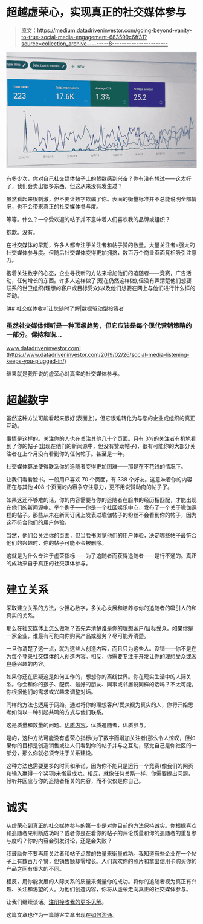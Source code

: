 # 超越虚荣心，实现真正的社交媒体参与

> 原文：<https://medium.datadriveninvestor.com/going-beyond-vanity-to-true-social-media-engagement-683599c6ff31?source=collection_archive---------8----------------------->

![](img/c1c3fb6e674837b7128b5b299bfcc43a.png)

有多少次，你对自己社交媒体帖子上的赞数感到兴奋？你有没有想过——这太好了，我们会卖出很多东西，但这从来没有发生过？

虽然看起来很刺激，但不要让数字欺骗了你。表面的衡量标准并不总能说明全部情况，也不会带来真正的社交媒体参与度。

等等。什么？一个受欢迎的帖子并不意味着人们喜欢我的品牌或组织？

抱歉。没有。

在社交媒体的早期，许多人都专注于关注者和帖子赞的数量。大量关注者=强大的社交媒体参与度。但随后社交媒体变得更加拥挤，数百万个商业页面竞相吸引注意力。

抱着关注数字的心态，企业寻找新的方法来增加他们的追随者——竞赛，广告活动，任何增长的东西。许多人这样做了(现在仍然这样做),但没有弄清楚他们想要联系的世卫组织(理想的客户或目标受众)以及他们想要在网上与他们进行什么样的互动。

[](https://www.datadriveninvestor.com/2019/02/26/social-media-listening-keeps-you-plugged-in/) [## 社交媒体收听让您随时了解|数据驱动型投资者

### 虽然社交媒体倾听是一种顶级趋势，但它应该是每个现代营销策略的一部分。保持和谐…

www.datadriveninvestor.com](https://www.datadriveninvestor.com/2019/02/26/social-media-listening-keeps-you-plugged-in/) 

结果就是我所说的虚荣心对真实的社交媒体参与。

# 超越数字

虽然这种方法可能看起来很好(表面上)，但它很难转化为与您的企业或组织的真正互动。

事情是这样的。关注你的人也在关注其他几十个页面。只有 3%的关注者有机地看到了你的帖子(出现在他们的新闻源中，但没有赞助帖子)，很有可能你的大部分关注者在上个月没有看到你的任何帖子。甚至是一年。

社交媒体算法使得联系你的追随者变得更加困难——那是在不花钱的情况下。

让我们看看脸书。一般用户喜欢 70 个页面，有 338 个好友。这意味着你的内容正在与其他 408 个页面的内容争夺注意力，更不用说赞助商的帖子了。

如果这还不够难的话，你的内容需要与你的追随者在脸书的经历相匹配，才能出现在他们的新闻源中。举个例子——你是一个社区娱乐中心，发布了一个关于瑜伽课程的帖子。那些从未在新闻订阅上发表过瑜伽帖子的粉丝不会看到你的帖子，因为这不符合他们的用户体验。

当然，他们会关注你的页面，但当脸书浏览他们的用户体验，决定哪些帖子最符合他们的兴趣时，你的帖子可能不会被删除。

这就是为什么专注于虚荣指标——为了追随者而获得追随者——是行不通的。真正的成功来自于真正的社交媒体参与。

# 建立关系

采取建立关系的方法，少担心数字，多关心发展和培养与你的追随者的吸引人的和真实的关系。

那么在社交媒体上怎么做呢？首先弄清楚谁是你的理想客户/目标受众。如果你是一家企业，谁最有可能向你购买产品或服务？尽可能弄清楚。

一旦你清楚了这一点，就为这些人创造内容，而且只为这些人。没错——你不是在为每个登录社交媒体的人创造内容。相反，你需要[专注于开发让你的理想受众或客户](https://howtocommunications.com/4-social-media-tips-to-create-engaging-content/)感兴趣的内容。

如果你还在质疑这是如何工作的，想想你的离线世界。你在现实生活中的人际关系。你会和你的孩子、配偶、最好的朋友、同事或邻居说同样的话吗？不太可能。你根据他们的需求或兴趣来调整对话。

同样的方法也适用于网络。通过将你的理想客户/受众视为真实的人，你将开始思考如何以一种引起共鸣的方式与他们联系。

这是质量和数量的问题。[优质内容](https://howtocommunications.com/4-social-media-tips-to-create-engaging-content/)，优质追随者，优质参与。

是的，这种方法可能没有虚荣心指标(为了数字而增加关注者)那么令人惊叹，但如果你的目标是创造销售或让人们看到你的帖子并与之互动，感觉自己是你社区的一部分，那么你就必须专注于关系建设。

这种方法也需要更多的时间和承诺，因为你不能只是运行一个竞赛(像我们的网页和输入赢得一个奖项)来衡量成功。相反，就像任何关系一样，你需要提出问题，倾听并回应与你的追随者相关的内容，而不仅仅是你自己。

# 诚实

从虚荣心到真正的社交媒体参与的第一步是对你目前的方法保持诚实。你根据喜欢和追随者来判断成功吗？或者你是在看你的帖子的评论质量和你的追随者的重复参与度吗？你的内容会引发讨论，还是会失败？

我鼓励你不要再用关注者和帖子点赞的数量来衡量成功。我知道有些企业在一个帖子上有数百万个赞，但销售额却零增长。人们喜欢你的照片和拿出信用卡购买你的产品之间有很大的不同。

相反，用你能发展的人际关系的质量来衡量你的成功。将你的追随者视为真正有兴趣、关注和渴望的人。为他们创造内容，你将从虚荣走向真正的社交媒体参与。

让我们继续谈话。[注册接收我的更多见解](https://howtocommunications.us12.list-manage.com/subscribe/post?u=8aa255cf5d4d731f5831d6f30&id=336d5dc0dd)。

这篇文章也作为一篇博客文章出现在[如何沟通](http://www.howtocommunications.com)。